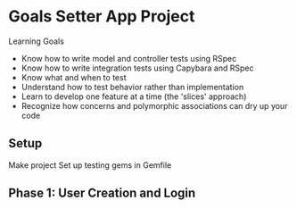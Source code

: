 # Goals Setter App Project

Learning Goals
* Know how to write model and controller tests using RSpec
* Know how to write integration tests using Capybara and RSpec
* Know what and when to test
* Understand how to test behavior rather than implementation
* Learn to develop one feature at a time (the 'slices' approach)
* Recognize how concerns and polymorphic associations can dry up your code

## Setup
Make project 
Set up testing gems in Gemfile

## Phase 1: User Creation and Login
